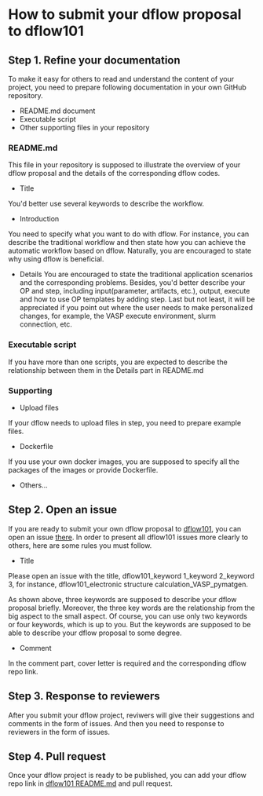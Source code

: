 # How to submit your dflow proposal to dflow101

## Step 1. Refine your documentation
To make it easy for others to read and understand the content of your project, you need to prepare following documentation in your own GitHub repository. 
- README.md document
- Executable script
- Other supporting files in your repository

### README.md
This file in your repository is supposed to illustrate the overview of your dflow proposal and the details of the corresponding dflow codes.

- Title

You'd better use several keywords to describe the workflow.

- Introduction

You need to specify what you want to do with dflow. For instance, you can describe the traditional workflow and then state how you can achieve the automatic workflow based on dflow. Naturally, you are encouraged to state why using dflow is beneficial.

- Details
You are encouraged to state the traditional application scenarios and the corresponding problems. Besides, you'd better describe your OP and step, including input(parameter, artifacts, etc.), output, execute and how to use OP templates by adding step. Last but not least, it will be appreciated if you point out where the user needs to make personalized changes, for example, the VASP execute environment, slurm connection, etc.

### Executable script
If you have more than one scripts, you are expected to describe the relationship between them in the Details part in README.md

### Supporting
- Upload files

If your dflow needs to upload files in step, you need to prepare example files.

- Dockerfile

If you use your own docker images, you are supposed to specify all the packages of the images or provide Dockerfile.

- Others...

## Step 2. Open an issue
If you are ready to submit your own dflow proposal to [dflow101](https://github.com/likefallwind/dflow101), you can open an issue [there](https://github.com/likefallwind/dflow101/issues). In order to present all dflow101 issues more clearly to others, here are some rules you must follow.

- Title

Please open an issue with the title, dflow101_keyword 1_keyword 2_keyword 3, for instance, dflow101_electronic structure calculation_VASP_pymatgen.

As shown above, three keywords are supposed to describe your dflow proposal briefly. Moreover, the three key words are the relationship from the big aspect to the small aspect. Of course, you can use only two keywords or four keywords, which is up to you. But the keywords are supposed to be able to describe your dflow proposal to some degree.

- Comment

In the comment part, cover letter is required and the corresponding dflow repo link.


## Step 3. Response to reviewers
After you submit your dflow project, reviwers will give their suggestions and comments in the form of issues. And then you need to response to reviewers in the form of issues.


## Step 4. Pull request
Once your dflow project is ready to be published, you can add your dflow repo link in [dflow101 README.md](https://github.com/likefallwind/dflow101#dflow-projects) and pull request. 